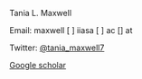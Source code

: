 Tania L. Maxwell

Email: maxwell [ ] iiasa [ ] ac [] at

Twitter: [@tania_maxwell7](https://twitter.com/tania_maxwell7)

[Google scholar](https://scholar.google.com/citations?user=BnCknmEAAAAJ&hl=en)
